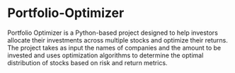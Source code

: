 # Portfolio-Optimizer
Portfolio Optimizer is a Python-based project designed to help investors allocate their investments across multiple stocks and optimize their returns. The project takes as input the names of companies and the amount to be invested and uses optimization algorithms to determine the optimal distribution of stocks based on risk and return metrics.
